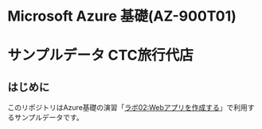 # Microsoft Azure 基礎(AZ-900T01) 

# サンプルデータ CTC旅行代店



## はじめに

このリポジトリはAzure基礎の演習「[ラボ02:Webアプリを作成する](https://github.com/ctct-edu/az-900-lab-1day/blob/main/LabManual/Lab01_02_Create_App_service.md)」で利用するサンプルデータです。